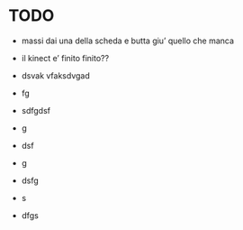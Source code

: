 **TODO**
========

-   massi dai una della scheda e butta giu’ quello che manca

-   il kinect e’ finito finito??

-   dsvak vfaksdvgad

-   fg

-   sdfgdsf

-   g

-   dsf

-   g

-   dsfg

-   s

-   dfgs
